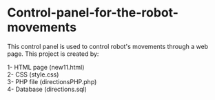 # Control-panel-for-the-robot-movements

This control panel is used to control robot's movements through a web page. This project is created by:

1- HTML page (new11.html) </br>
2- CSS (style.css) </br>
3- PHP file (directionsPHP.php) </br>
4- Database (directions.sql)
